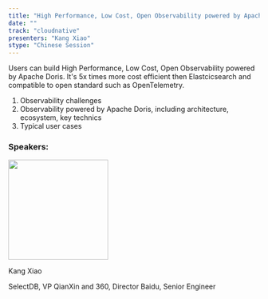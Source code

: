 ```yaml
---
title: "High Performance, Low Cost, Open Observability powered by Apache Doris"
date: ""
track: "cloudnative"
presenters: "Kang Xiao"
stype: "Chinese Session"
---
```


Users can build High Performance, Low Cost, Open Observability powered by Apache Doris. It's 5x times more cost efficient then Elastcicsearch and compatible to open standard such as OpenTelemetry.

1. Observability challenges
2. Observability powered by Apache Doris, including architecture, ecosystem, key technics
3. Typical user cases

### Speakers:


<img src="https://sessionize.com/image/40fa-400o400o1-LJ32faVgD31ycD9L9S4w5G.png" width="200" /><br/>

Kang Xiao

SelectDB, VP
QianXin and 360, Director
Baidu, Senior Engineer

